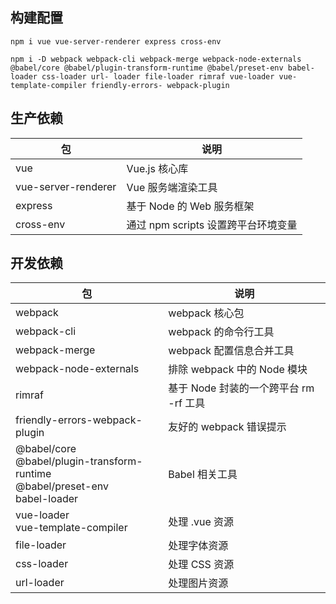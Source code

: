 ## **构建配置**

```shell
npm i vue vue-server-renderer express cross-env

npm i -D webpack webpack-cli webpack-merge webpack-node-externals @babel/core @babel/plugin-transform-runtime @babel/preset-env babel-loader css-loader url- loader file-loader rimraf vue-loader vue-template-compiler friendly-errors- webpack-plugin
```

## 生产依赖

| 包                  | 说明                                |
| ------------------- | ----------------------------------- |
| vue                 | Vue.js 核心库                       |
| vue-server-renderer | Vue 服务端渲染工具                  |
| express             | 基于 Node 的 Web 服务框架           |
| cross-env           | 通过 npm scripts 设置跨平台环境变量 |

## 开发依赖

| 包                                                           | 说明                                   |
| ------------------------------------------------------------ | -------------------------------------- |
| webpack                                                      | webpack 核心包                         |
| webpack-cli                                                  | webpack 的命令行工具                   |
| webpack-merge                                                | webpack 配置信息合并工具               |
| webpack-node-externals                                       | 排除 webpack 中的 Node 模块            |
| rimraf                                                       | 基于 Node 封装的一个跨平台 rm -rf 工具 |
| friendly-errors-webpack-plugin                               | 友好的 webpack 错误提示                |
| @babel/core<br />@babel/plugin-transform-runtime<br />@babel/preset-env<br />babel-loader | Babel 相关工具                         |
| vue-loader<br />vue-template-compiler                        | 处理 .vue 资源                         |
| file-loader                                                  | 处理字体资源                           |
| css-loader                                                   | 处理 CSS 资源                          |
| url-loader                                                   | 处理图片资源                           |





